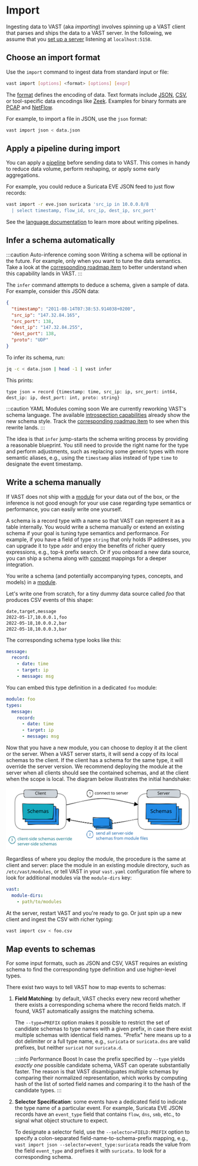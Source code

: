 # Import

Ingesting data to VAST (aka *importing*) involves spinning up a VAST client
that parses and ships the data to a VAST server. In the following, we assume
that you [set up a server](../run/README.md) listening at `localhost:5158`.

## Choose an import format

Use the `import` command to ingest data from standard input or file:

```bash
vast import [options] <format> [options] [expr]
```

The [format](../../understand/formats/README.md) defines the encoding of data.
Text formats include [JSON](../../understand/formats/json.md),
[CSV](../../understand/formats/csv.md), or tool-specific data encodings like
[Zeek](../../understand/formats/zeek.md). Examples for binary formats are
[PCAP](../../understand/formats/pcap.md) and
[NetFlow](../../understand/formats/netflow.md).

For example, to import a file in JSON, use the `json` format:

```bash
vast import json < data.json
```

## Apply a pipeline during import

You can apply a [pipeline](../../understand/language/pipelines.md) before
sending data to VAST. This comes in handy to reduce data volume, perform
reshaping, or apply some early aggregations.

For example, you could reduce a Suricata EVE JSON feed to just flow records:

```bash
vast import -r eve.json suricata 'src_ip in 10.0.0.0/8 
  | select timestamp, flow_id, src_ip, dest_ip, src_port'
````

See the [language documentation](../../understand/language/README.md) to learn
more about writing pipelines.

## Infer a schema automatically

:::caution Auto-inference coming soon
Writing a schema will be optional in the future. For example, only when you want
to tune the data semantics. Take a look at the [corresponding roadmap
item](https://github.com/tenzir/public-roadmap/issues/5) to better understand
when this capability lands in VAST.
:::

The `infer` command attempts to deduce a schema, given a sample of data. For
example, consider this JSON data:

```json
{
  "timestamp": "2011-08-14T07:38:53.914038+0200",
  "src_ip": "147.32.84.165",
  "src_port": 138,
  "dest_ip": "147.32.84.255",
  "dest_port": 138,
  "proto": "UDP"
}
```

To infer its schema, run:

```bash
jq -c < data.json | head -1 | vast infer
```

This prints:

```
type json = record {timestamp: time, src_ip: ip, src_port: int64, dest_ip: ip, dest_port: int, proto: string}
```

:::caution YAML Modules coming soon
We are currently reworking VAST's schema language. The available
[introspection capabilities](../../use/introspect/README.md) already show the
new schema style. Track the [corresponding roadmap
item](https://github.com/tenzir/public-roadmap/issues/15) to see when this
rewrite lands.
:::

The idea is that `infer` jump-starts the schema writing process by providing a
reasonable blueprint. You still need to provide the right name for the type and
perform adjustments, such as replacing some generic types with more semantic
aliases, e.g., using the `timestamp` alias instead of type `time` to designate
the event timestamp.

## Write a schema manually

If VAST does not ship with a [module][modules] for your data out of the box,
or the inference is not good enough for your use case regarding type semantics
or performance, you can easily write one yourself.

A schema is a record type with a name so that VAST can
represent it as a table internally. You would write a schema manually or extend
an existing schema if your goal is tuning type semantics and performance. For
example, if you have a field of type `string` that only holds IP addresses, you
can upgrade it to type `addr` and enjoy the benefits of richer query
expressions, e.g., top-k prefix search. Or if you onboard a new data source, you
can ship a schema along with [concept][concepts] mappings for a deeper
integration.

You write a schema (and potentially accompanying types, concepts, and models) in
a [module][modules].

Let's write one from scratch, for a tiny dummy data source called *foo* that
produces CSV events of this shape:

```csv
date,target,message
2022-05-17,10.0.0.1,foo
2022-05-18,10.0.0.2,bar
2022-05-18,10.0.0.3,bar
```

The corresponding schema type looks like this:

```yaml
message:
  record:
    - date: time
    - target: ip
    - message: msg
```

You can embed this type definition in a dedicated `foo` module:

```yaml
module: foo
types:
  message:
    record:
      - date: time
      - target: ip
      - message: msg
```

Now that you have a new module, you can choose to deploy it at the client or
the server. When a VAST server starts, it will send a copy of its local schemas
to the client. If the client has a schema for the same type, it will override
the server version. We recommend deploying the module at the server when all
clients should see the contained schemas, and at the client when the scope is
local. The diagram below illustrates the initial handshake:

![Schema Transfer](schema-transfer.excalidraw.svg)

Regardless of where you deploy the module, the procedure is the same at client
and server: place the module in an existing module directory, such as
`/etc/vast/modules`, or tell VAST in your `vast.yaml` configuration file where
to look for additional modules via the `module-dirs` key:

```yaml
vast:
  module-dirs:
    - path/to/modules
```

At the server, restart VAST and you're ready to go. Or just spin up a new client
and ingest the CSV with richer typing:

```bash
vast import csv < foo.csv
```

## Map events to schemas

For some input formats, such as JSON and CSV, VAST requires an existing schema
to find the corresponding type definition and use higher-level types.

There exist two ways to tell VAST how to map events to schemas:

1. **Field Matching**: by default, VAST checks every new record whether there
   exists a corresponding schema where the record fields match. If found, VAST
   automatically assigns the matching schema.

   The `--type=PREFIX` option makes it possible to restrict the set of candidate
   schemas to type names with a given prefix, in case there exist multiple
   schemas with identical field names. "Prefix" here means up to a dot delimiter
   or a full type name, e.g., `suricata` or `suricata.dns` are valid prefixes,
   but neither `suricat` nor `suricata.d`.

   :::info Performance Boost
   In case the prefix specified by `--type` yields *exactly one* possible
   candidate schema, VAST can operate substantially faster. The reason is that
   VAST disambiguates multiple schemas by comparing their normalized
   representation, which works by computing hash of the list of sorted field
   names and comparing it to the hash of the candidate types.
   :::

2. **Selector Specification**: some events have a dedicated field to indicate
   the type name of a particular event. For example, Suricata EVE JSON records
   have an `event_type` field that contains `flow`, `dns`, `smb`, etc., to
   signal what object structure to expect.

   To designate a selector field, use the `--selector=FIELD:PREFIX` option to
   specify a colon-separated field-name-to-schema-prefix mapping, e.g.,
   `vast import json --selector=event_type:suricata` reads the value from the
   field `event_type` and prefixes it with `suricata.` to look for a
   corresponding schema.

[types]: ../../understand/data-model/type-system.md
[concepts]: ../../understand/data-model/taxonomies.md#concepts
[modules]: ../../understand/data-model/modules.md
